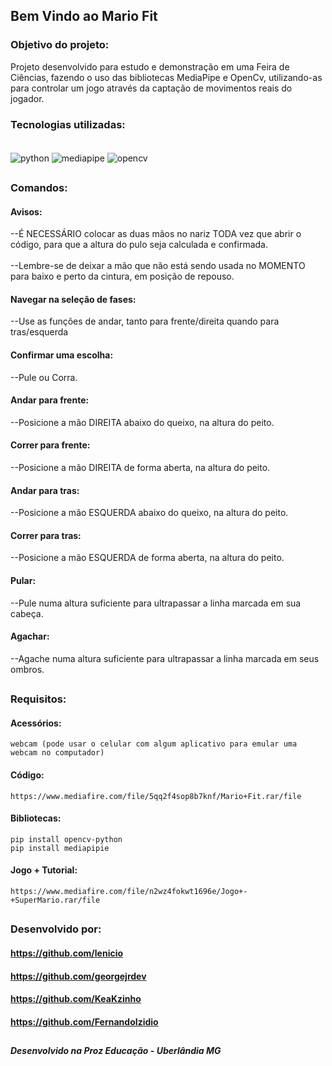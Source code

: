 ## Bem Vindo ao Mario Fit

### Objetivo do projeto:

Projeto desenvolvido para estudo e demonstração em uma Feira de Ciências, fazendo o uso das bibliotecas MediaPipe e OpenCv, utilizando-as para controlar um jogo através da captação de movimentos reais do jogador.

### Tecnologias utilizadas:

<div style="display: inline_block"><br/> 
    <img align="center" alt="python" src="https://img.shields.io/badge/Python-14354C?style=for-the-badge&logo=python&logoColor=white"/>
    <img align="center" alt="mediapipe" src="https://img.shields.io/badge/Media Pipe-05C?style=for-the-badge&logo=python&logoColor=white"/>
    <img align="center" alt="opencv" src="https://img.shields.io/badge/OpenCv-19C?style=for-the-badge&logo=python&logoColor=white"/>

</div>

##

### Comandos:

#### Avisos:
   --É NECESSÁRIO colocar as duas mãos no nariz TODA vez que abrir o código, para que a altura do pulo seja calculada e confirmada.
   <br>
   <br>
   --Lembre-se de deixar a mão que não está sendo usada no MOMENTO para baixo e perto da cintura, em posição de repouso.

#### Navegar na seleção de fases:
   --Use as funções de andar, tanto para frente/direita quando para tras/esquerda

#### Confirmar uma escolha:
   --Pule ou Corra.

#### Andar para frente:
   --Posicione a mão DIREITA abaixo do queixo, na altura do peito.

#### Correr para frente:
   --Posicione a mão DIREITA de forma aberta, na altura do peito.

#### Andar para tras:
   --Posicione a mão ESQUERDA abaixo do queixo, na altura do peito.

#### Correr para tras:
   --Posicione a mão ESQUERDA de forma aberta, na altura do peito.

#### Pular:
   --Pule numa altura suficiente para ultrapassar a linha marcada em sua cabeça.

#### Agachar:
   --Agache numa altura suficiente para ultrapassar a linha marcada em seus ombros.

##

### Requisitos:

#### Acessórios:
    webcam (pode usar o celular com algum aplicativo para emular uma webcam no computador)

#### Código:
	https://www.mediafire.com/file/5qq2f4sop8b7knf/Mario+Fit.rar/file

#### Bibliotecas:
	pip install opencv-python
	pip install mediapipie

#### Jogo + Tutorial:
	https://www.mediafire.com/file/n2wz4fokwt1696e/Jogo+-+SuperMario.rar/file

##

### Desenvolvido por:

#### https://github.com/lenicio 
#### https://github.com/georgejrdev
#### https://github.com/KeaKzinho
#### https://github.com/FernandoIzidio

##

##### Desenvolvido na Proz Educação - Uberlândia MG
